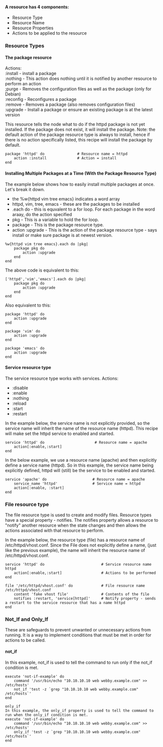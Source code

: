 #### A resource has 4 components:
- Resource Type  
- Resource Name  
- Resource Properties  
- Actions to be applied to the resource  

### Resource Types
#### The package resource

Actions:  
:install - install a package  
:nothing - This action does nothing until it is notified by another resource to perform an action  
;purge - Removes the configuration files as well as the package (only for Debian)  
:reconfig - Reconfigures a package  
:remove - Removes a package (also removes configuration files)  
:upgrade - Install a package or ensure an existing package is at the latest version  

This resource tells the node what to do if the httpd package is not yet installed. If the package does not exist, it will install the package. Note: the default action of the package resource type is always to install, hence if there is no action specifically listed, this recipe will install the package by default.  
```
package 'httpd' do               # Resource name = httpd
	action :install				 # Action = install
end
```

#### Installing Multiple Packages at a Time (With the Package Resource Type)
The example below shows how to easily install multiple packages at once. Let's break it down.
- the %w{httpd vim tree emacs} indicates a word array  
- httpd, vim, tree, emacs - these are the packages to be installed  
- .each do - this is equvalent to a for loop. For each package in the word araay, do the action specified  
- pkg - This is a variable to hold the for loop.  
- package - This is the package resource type.  
- action :upgrade - This is the action of the package resource type - says install or make sure package is at newest version.  

```
%w{httpd vim tree emacs}.each do |pkg|
	package pkg do
		action :upgrade
	end
end
```

The above code is equivalent to this:

```
['httpd','vim','emacs'].each do |pkg|
	package pkg do
		action :upgrade
	end
end

```

Also equivalent to this:  

```
package 'httpd' do
	action :upgrade
end

package 'vim' do
	action :upgrade
end

package 'emacs' do
	action :upgrade
end
```

#### Service resource type
The service resource type works with services.
Actions:  
- :disable  
- :enable  
- :nothing  
- :reload  
- :start  
- :restart

In the example below, the service name is not explicitly provided, so the service name will inherit the name of the resource name (httpd). This recipe will make set the httpd service to enabled and started.

```
service 'httpd' do                       # Resource name = apache
	action[:enable,:start]			     
end
```

In the below example, we use a resource name (apache) and then explicitly define a service name (httpd). So in this example, the service name being explicitly defined, httpd will (still) be the service to be enabled and started.

```
service 'apache' do						# Resource name = apache
	service_name 'httpd'				# Service name = httpd
	action[:enable, :start]
end
```

### File resource type
The file resource type is used to create and modify files.
Resource types have a special property - notifies. The notifies property allows a resource to "notify" another resource when the state changes and then allows the actions associated with that resource to perform.

In the example below, the resource type (file) has a resource name of /etc/httpd/vhost.conf. Since the File does not explicitly define a name, (just like the previous example), the name will inherit the resource name of /etc/httpd/vhost.conf.

```
service 'httpd' do							# Service resource name httpd
	action[:enable,:start]					# Actions to be performed
end

file '/etc/httpd/vhost.conf' do				# File resource name /etc/httpd/vhost.conf
	content 'fake vhost file'				# Contents of the file
	notifies :restart, 'service[httpd]'		# Notify property - sends a restart to the service resource that has a name httpd
end
```

### Not_If and Only_If
These are safeguards to prevent unwanted or unnecessary actions from running. It is a way to implement conditions that must be met in order for actions to be called.

#### not_if
In this example, not_if is used to tell the command to run only if the not_if condition is met.

```
execute 'not-if-example' do
	command '/usr/bin/echo "10.10.10.10 web webby.example.com" >> /etc/hosts'
	not_if 'test -z `grep "10.10.10.10 web webby.example.com" /etc/hosts`'
end

only_if
In this example, the only_if property is used to tell the command to run when the only_if condition is met.
execute 'not-if-example' do
	command '/usr/bin/echo "10.10.10.10 web webby.example.com" >> /etc/hosts'
	only_if 'test -z `grep "10.10.10.10 web webby.example.com" /etc/hosts`'
end
```
